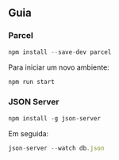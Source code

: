 ## Guia

### Parcel

```js
npm install --save-dev parcel
```

Para iniciar um novo ambiente:

```js
npm run start
```

### JSON Server

```js
npm install -g json-server

```
Em seguida:

```js
json-server --watch db.json
```
